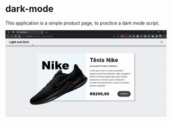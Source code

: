 # dark-mode

This application is a simple product page, to practice a dark mode script.

![Dark-Mode Page gif](./.github/dark-mode-gif.gif 'Dark-Mode Page gif')